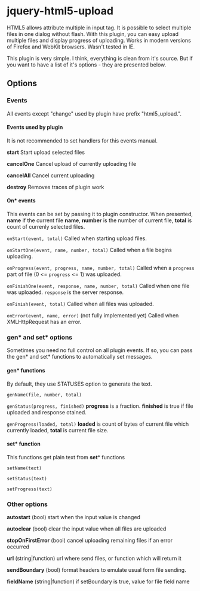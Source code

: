 # jquery-html5-upload

HTML5 allows attribute multiple in input tag. It is possible to select multiple files in one dialog without flash.
With this plugin, you can easy upload multiple files and display progress of uploading.
Works in modern versions of Firefox and WebKit browsers.
Wasn't tested in IE.

This plugin is very simple. I think, everything is clean from it's source. But if you want to have a list of it's options - they are presented below.

## Options

### Events

All events except "change" used by plugin have prefix "html5_upload.".

#### Events used by plugin

It is not recommended to set handlers for this events manual.

**start**
Start upload selected files

**cancelOne**
Cancel upload of currently uploading file

**cancelAll**
Cancel current uploading

**destroy**
Removes traces of plugin work

#### On* events

This events can be set by passing it to plugin constructor.
When presented, 
**name** if the current file **name**,
**number** is the number of current file,
**total** is count of currenly selected files.

`onStart(event, total)`
Called when starting upload files.

`onStartOne(event, name, number, total)`
Called when a file begins uploading.

`onProgress(event, progress, name, number, total)`
Called when a `progress` part of file (0 <= `progress` <= 1) was uploaded.

`onFinishOne(event, response, name, number, total)`
Called when one file was uploaded. `response` is the server response.

`onFinish(event, total)`
Called when all files was uploaded.

`onError(event, name, error)`
(not fully implemented yet)
Called when XMLHttpRequest has an error.

### gen* and set* options

Sometimes you need no full control on all plugin events. If so, you can pass the gen* and set* functions to automatically set messages.

#### gen* functions

By default, they use STATUSES option to generate the text.

`genName(file, number, total)`

`genStatus(progress, finished)`
**progress** is a fraction. **finished** is true if file uploaded and response otained.

`genProgress(loaded, total)`
**loaded** is count of bytes of current file which currently loaded, **total** is current file size.

#### set* function

This functions get plain text from **set*** functions

`setName(text)`

`setStatus(text)`

`setProgress(text)`

### Other options

**autostart** (bool) start when the input value is changed

**autoclear** (bool) clear the input value when all files are uploaded

**stopOnFirstError** (bool) cancel uploading remaining files if an error occurred

**url** (string|function) url where send files, or function which will return it

**sendBoundary** (bool) format headers to emulate usual form file sending.

**fieldName** (string|function) if setBoundary is true, value for file field name
